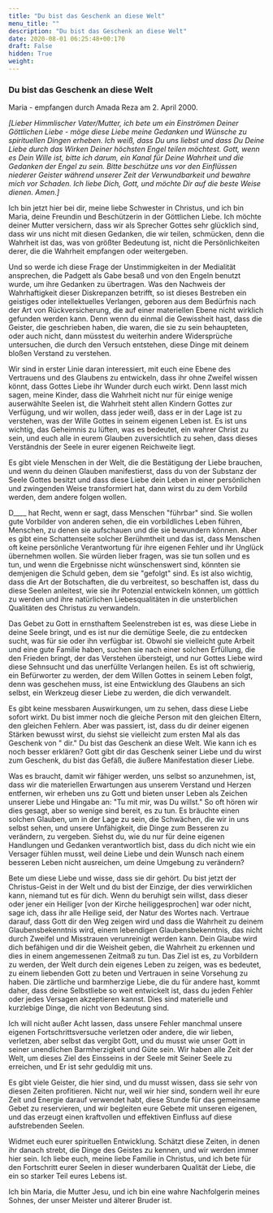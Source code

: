 ```yaml
---
title: "Du bist das Geschenk an diese Welt"
menu_title: ""
description: "Du bist das Geschenk an diese Welt"
date: 2020-08-01 06:25:48+00:170
draft: False
hidden: True
weight:
---
```

### Du bist das Geschenk an diese Welt

Maria - empfangen durch Amada Reza am 2. April 2000.

*[Lieber Himmlischer Vater/Mutter, ich bete um ein Einströmen Deiner Göttlichen Liebe - möge diese Liebe meine Gedanken und Wünsche zu spirituellen Dingen erheben. Ich weiß, dass Du uns liebst und dass Du Deine Liebe durch das Wirken Deiner höchsten Engel teilen möchtest. Gott, wenn es Dein Wille ist, bitte ich darum, ein Kanal für Deine Wahrheit und die Gedanken der Engel zu sein. Bitte beschütze uns vor den Einflüssen niederer Geister während unserer Zeit der Verwundbarkeit und bewahre mich vor Schaden. Ich liebe Dich, Gott, und möchte Dir auf die beste Weise dienen. Amen.]*

Ich bin jetzt hier bei dir, meine liebe Schwester in Christus, und ich bin Maria, deine Freundin und Beschützerin in der Göttlichen Liebe. Ich möchte deiner Mutter versichern, dass wir als Sprecher Gottes sehr glücklich sind, dass wir uns nicht mit diesen Gedanken, die wir teilen, schmücken, denn die Wahrheit ist das, was von größter Bedeutung ist, nicht die Persönlichkeiten derer, die die Wahrheit empfangen oder weitergeben.

Und so werde ich diese Frage der Unstimmigkeiten in der Medialität ansprechen, die Padgett als Gabe besaß und von den Engeln benutzt wurde, um ihre Gedanken zu übertragen. Was den Nachweis der Wahrhaftigkeit dieser Diskrepanzen betrifft, so ist dieses Bestreben ein geistiges oder intellektuelles Verlangen, geboren aus dem Bedürfnis nach der Art von Rückversicherung, die auf einer materiellen Ebene nicht wirklich gefunden werden kann. Denn wenn du einmal die Gewissheit hast, dass die Geister, die geschrieben haben, die waren, die sie zu sein behaupteten, oder auch nicht, dann müsstest du weiterhin andere Widersprüche untersuchen, die durch den Versuch entstehen, diese Dinge mit deinem bloßen Verstand zu verstehen.

Wir sind in erster Linie daran interessiert, mit euch eine Ebene des Vertrauens und des Glaubens zu entwickeln, dass ihr ohne Zweifel wissen könnt, dass Gottes Liebe ihr Wunder durch euch wirkt. Denn lasst mich sagen, meine Kinder, dass die Wahrheit nicht nur für einige wenige auserwählte Seelen ist, die Wahrheit steht allen Kindern Gottes zur Verfügung, und wir wollen, dass jeder weiß, dass er in der Lage ist zu verstehen, was der Wille Gottes in seinem eigenen Leben ist. Es ist uns wichtig, das Geheimnis zu lüften, was es bedeutet, ein wahrer Christ zu sein, und euch alle in eurem Glauben zuversichtlich zu sehen, dass dieses Verständnis der Seele in eurer eigenen Reichweite liegt.

Es gibt viele Menschen in der Welt, die die Bestätigung der Liebe brauchen, und wenn du deinen Glauben manifestierst, dass du von der Substanz der Seele Gottes besitzt und dass diese Liebe dein Leben in einer persönlichen und zwingenden Weise transformiert hat, dann wirst du zu dem Vorbild werden, dem andere folgen wollen.

D____ hat Recht, wenn er sagt, dass Menschen "führbar" sind. Sie wollen gute Vorbilder von anderen sehen, die ein vorbildliches Leben führen, Menschen, zu denen sie aufschauen und die sie bewundern können. Aber es gibt eine Schattenseite solcher Berühmtheit und das ist, dass Menschen oft keine persönliche Verantwortung für ihre eigenen Fehler und ihr Unglück übernehmen wollen. Sie würden lieber fragen, was sie tun sollen und es tun, und wenn die Ergebnisse nicht wünschenswert sind, könnten sie demjenigen die Schuld geben, dem sie "gefolgt" sind. Es ist also wichtig, dass die Art der Botschaften, die du verbreitest, so beschaffen ist, dass du diese Seelen anleitest, wie sie ihr Potenzial entwickeln können, um göttlich zu werden und ihre natürlichen Liebesqualitäten in die unsterblichen Qualitäten des Christus zu verwandeln.

Das Gebet zu Gott in ernsthaftem Seelenstreben ist es, was diese Liebe in deine Seele bringt, und es ist nur die demütige Seele, die zu entdecken sucht, was für sie oder ihn verfügbar ist. Obwohl sie vielleicht gute Arbeit und eine gute Familie haben, suchen sie nach einer solchen Erfüllung, die den Frieden bringt, der das Verstehen übersteigt, und nur Gottes Liebe wird diese Sehnsucht und das unerfüllte Verlangen heilen. Es ist oft schwierig, ein Befürworter zu werden, der dem Willen Gottes in seinem Leben folgt, denn was geschehen muss, ist eine Entwicklung des Glaubens an sich selbst, ein Werkzeug dieser Liebe zu werden, die dich verwandelt.

Es gibt keine messbaren Auswirkungen, um zu sehen, dass diese Liebe sofort wirkt. Du bist immer noch die gleiche Person mit den gleichen Eltern, den gleichen Fehlern. Aber was passiert, ist, dass du dir deiner eigenen Stärken bewusst wirst, du siehst sie vielleicht zum ersten Mal als das Geschenk von " dir." Du bist das Geschenk an diese Welt. Wie kann ich es noch besser erklären? Gott gibt dir das Geschenk seiner Liebe und du wirst zum Geschenk, du bist das Gefäß, die äußere Manifestation dieser Liebe.

Was es braucht, damit wir fähiger werden, uns selbst so anzunehmen, ist, dass wir die materiellen Erwartungen aus unserem Verstand und Herzen entfernen, wir erheben uns zu Gott und bieten unser Leben als Zeichen unserer Liebe und Hingabe an: "Tu mit mir, was Du willst." So oft hören wir dies gesagt, aber so wenige sind bereit, es zu tun. Es bräuchte einen solchen Glauben, um in der Lage zu sein, die Schwächen, die wir in uns selbst sehen, und unsere Unfähigkeit, die Dinge zum Besseren zu verändern, zu vergeben. Siehst du, wie du nur für deine eigenen Handlungen und Gedanken verantwortlich bist, dass du dich nicht wie ein Versager fühlen musst, weil deine Liebe und dein Wunsch nach einem besseren Leben nicht ausreichen, um deine Umgebung zu verändern?

Bete um diese Liebe und wisse, dass sie dir gehört. Du bist jetzt der Christus-Geist in der Welt und du bist der Einzige, der dies verwirklichen kann, niemand tut es für dich. Wenn du beruhigt sein willst, dass dieser oder jener ein Heiliger [von der Kirche heiliggesprochen] war oder nicht, sage ich, dass ihr alle Heilige seid, der Natur des Wortes nach. Vertraue darauf, dass Gott dir den Weg zeigen wird und dass die Wahrheit zu deinem Glaubensbekenntnis wird, einem lebendigen Glaubensbekenntnis, das nicht durch Zweifel und Misstrauen verunreinigt werden kann. Dein Glaube wird dich befähigen und dir die Weisheit geben, die Wahrheit zu erkennen und dies in einem angemessenen Zeitmaß zu tun. Das Ziel ist es, zu Vorbildern zu werden, der Welt durch dein eigenes Leben zu zeigen, was es bedeutet, zu einem liebenden Gott zu beten und Vertrauen in seine Vorsehung zu haben. Die zärtliche und barmherzige Liebe, die du für andere hast, kommt daher, dass deine Selbstliebe so weit entwickelt ist, dass du jeden Fehler oder jedes Versagen akzeptieren kannst. Dies sind materielle und kurzlebige Dinge, die nicht von Bedeutung sind.

Ich will nicht außer Acht lassen, dass unsere Fehler manchmal unsere eigenen Fortschrittsversuche verletzen oder andere, die wir lieben, verletzen, aber selbst das vergibt Gott, und du musst wie unser Gott in seiner unendlichen Barmherzigkeit und Güte sein. Wir haben alle Zeit der Welt, um dieses Ziel des Einsseins in der Seele mit Seiner Seele zu erreichen, und Er ist sehr geduldig mit uns.

Es gibt viele Geister, die hier sind, und du musst wissen, dass sie sehr von diesen Zeiten profitieren. Nicht nur, weil wir hier sind, sondern weil ihr eure Zeit und Energie darauf verwendet habt, diese Stunde für das gemeinsame Gebet zu reservieren, und wir begleiten eure Gebete mit unseren eigenen, und das erzeugt einen kraftvollen und effektiven Einfluss auf diese aufstrebenden Seelen.

Widmet euch eurer spirituellen Entwicklung. Schätzt diese Zeiten, in denen ihr danach strebt, die Dinge des Geistes zu kennen, und wir werden immer hier sein. Ich liebe euch, meine liebe Familie in Christus, und ich bete für den Fortschritt eurer Seelen in dieser wunderbaren Qualität der Liebe, die ein so starker Teil eures Lebens ist.

Ich bin Maria, die Mutter Jesu, und ich bin eine wahre Nachfolgerin meines Sohnes, der unser Meister und älterer Bruder ist.
